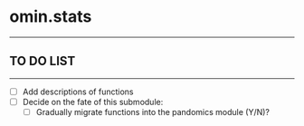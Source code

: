 # omin.stats
---
## TO DO LIST
---
- [ ] Add descriptions of functions
- [ ] Decide on the fate of this submodule:
  - [ ] Gradually migrate functions into the pandomics module (Y/N)?
